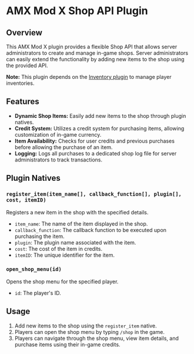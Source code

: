 # AMX Mod X Shop API Plugin

## Overview

This AMX Mod X plugin provides a flexible Shop API that allows server administrators to create and manage in-game shops. Server administrators can easily extend the functionality by adding new items to the shop using the provided API.

**Note:** This plugin depends on the [Inventory plugin](https://github.com/human416c6578/Inventory) to manage player inventories.

## Features

- **Dynamic Shop Items:** Easily add new items to the shop through plugin natives.
- **Credit System:** Utilizes a credit system for purchasing items, allowing customization of in-game currency.
- **Item Availability:** Checks for user credits and previous purchases before allowing the purchase of an item.
- **Logging:** Logs all purchases to a dedicated shop log file for server administrators to track transactions.


## Plugin Natives

### `register_item(item_name[], callback_function[], plugin[], cost, itemID)`

Registers a new item in the shop with the specified details.

- `item_name`: The name of the item displayed in the shop.
- `callback_function`: The callback function to be executed upon purchasing the item.
- `plugin`: The plugin name associated with the item.
- `cost`: The cost of the item in credits.
- `itemID`: The unique identifier for the item.

### `open_shop_menu(id)`

Opens the shop menu for the specified player.

- `id`: The player's ID.

## Usage

1. Add new items to the shop using the `register_item` native.
2. Players can open the shop menu by typing `/shop` in the game.
3. Players can navigate through the shop menu, view item details, and purchase items using their in-game credits.
